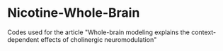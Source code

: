 # Nicotine-Whole-Brain

Codes used for the article "Whole-brain modeling explains the context-dependent effects of cholinergic neuromodulation"
